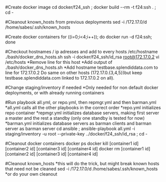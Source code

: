 #Create docker image
cd docker/f24_ssh ; docker build --rm -t f24:ssh . ; cd -

#Cleanout known_hosts from previous deployments
sed -i /172.17.0/d /home/sabes/.ssh/known_hosts

#Create docker containers
for ((i=0;i<4;i++)); do docker run -d f24:ssh; done

#Checkout hostnames / ip adresses and add to every hosts /etc/hostname
./bash/docker_dns_hosts.sh
ssh -i docker/f24_ssh/id_rsa root@172.17.0.2
  vi /etc/hosts
    *Remove line for this host
    *Add output of ./bash/docker_dns_hosts.sh
    *Add hostname testbase.splendiddata.com to line for 172.17.0.2
Do same on other hosts (172.17.0.{3,4,5})but keep testbase.splendiddata.com linked to 172.17.0.2 on all).

#Change staging/inventory if needed
*Only needed for non default docker deployments, or with already running containers


#Run playbook all.yml, or repo.yml, then repmgr.yml and then barman.yml
*all.yml calls all the other playbooks in the correct order
*repo.yml initializes repo container
*repmgr.yml initializes database servers, making first server a master and the rest a standby (only one standby is tested for now)
*barman.yml initializes database servers as barman clients and barman server as barman server
cd ansible ; ansible-playbook all.yml -i staging/inventory -u root --private-key ../docker/f24_ssh/id_rsa ; cd -

#Cleanout docker containers
docker ps
docker kill [container1 id] [container2 id] [container3 id] [container4 id]
docker rm [container1 id] [container2 id] [container3 id] [container4 id]

#Cleanout known_hosts
*this will do the trick, but might break known hosts that need not be cleaned
sed -i /172.17.0/d /home/sabes/.ssh/known_hosts
*or do your own cleanout
